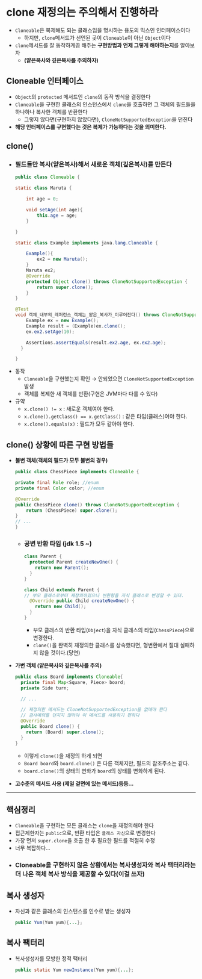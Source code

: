 # clone 재정의는 주의해서 진행하라
- `Cloneable`은 복제해도 되는 클래스임을 명시하는 용도의 믹스인 인터페이스이다
  - 하지만, `clone`메서드가 선언된 곳이 `Cloneable`이 아닌 `Object`이다
- `clone`메서드를 잘 동작하게끔 해주는 **구현방법과 언제 그렇게 해야하는지**를 알아보자
  - **(얕은복사와 깊은복사를 주의하자)**

## Cloneable 인터페이스
  - `Object`의 `protected` 메서드인 `clone`의 동작 방식을 결정한다
  - `Cloneable`을 구현한 클래스의 인스턴스에서 `clone`을 호출하면 그 객체의 필드들을 하나하나 복사한 객체를 반환한다
    - 그렇지 않다면(구현하지 않았다면), `CloneNotSupportedException`을 던진다
  - **해당 인터페이스를 구현했다는 것은 복제가 가능하다는 것을 의미한다.**


## clone()
  - ### 필드들만 복사(얕은복사)해서 새로운 객체(깊은복사)를 만든다
    ``` java
    public class Cloneable {

    static class Maruta {

        int age = 0;

        void setAge(int age){
            this.age = age;
        }

    }

    static class Example implements java.lang.Cloneable {

        Example(){
            ex2 = new Maruta();
        }
        Maruta ex2;
        @Override
        protected Object clone() throws CloneNotSupportedException {
            return super.clone();
        }
    }

    @Test
    void 객체_내부의_레퍼런스_객체는_얕은_복사가_이루어진다() throws CloneNotSupportedException {
        Example ex = new Example();
        Example result = (Example)ex.clone();
        ex.ex2.setAge(10);

        Assertions.assertEquals(result.ex2.age, ex.ex2.age);
      }

    }
    ```
  - 동작
    - `Cloneable`을 구현했는지 확인 → 안되었으면 `CloneNotSupportedException` 발생
    - 객체를 복제한 새 객체를 반환(구현은 JVM마다 다를 수 있다)
  - 규약
    - `x.clone() != x` : 새로운 객체여야 한다.
    - `x.clone().getClass() == x.getClass()` : 같은 타입(클래스)여야 한다.
    - `x.clone().equals(x)` : 필드가 모두 같아야 한다.

## clone() 상황에 따른 구현 방법들
  - **불변 객체(객체의 필드가 모두 불변의 경우)**
    ```java
    public class ChessPiece implements Cloneable {
    
    private final Role role; //enum
    private final Color color; //enum
    
    @Override
    public ChessPiece clone() throws CloneNotSupportedException {
        return (ChessPiece) super.clone();
    }
    // ...
    }
    ```
    - ### 공변 반환 타입 (jdk 1.5 ~)
      ``` java
      class Parent {
        protected Parent createNewOne() {
          return new Parent();
        }
      }

      class Child extends Parent {
      // 부모 클래스로부터 재정의하였으나 반환형을 자식 클래스로 변경할 수 있다.
        @Override public Child createNewOne() {
          return new Child();
        }
      }
      ```
      - 부모 클래스의 반환 타입(`Object`)을 자식 클래스의 타입(`ChessPiece`)으로 변경한다.
      - `clone()`을 완벽히 재정의한 클래스를 상속했다면, 형변환에서 절대 실패하지 않을 것이다.(당연)

  - **가변 객체 (얕은복사와 깊은복사를 주의)**
    ``` java
    public class Board implements Cloneable{
      private final Map<Square, Piece> board;
      private Side turn;
    
      // ...

      // 재정의한 메서드는 CloneNotSupportedException을 없애야 한다
      // 검사예외를 던지지 않아야 이 메서드를 사용하기 편하다
      @Override
      public Board clone() {  
        return (Board) super.clone();
      }
    }
    ```
    - 이렇게 `clone()`을 재정의 하게 되면
    - `Board board`와 `board.clone()` 은 다른 객체지만, 필드의 참조주소는 같다.
    - `board.clone()`의 상태의 변화가 `board`의 상태를 변화하게 된다.

  - **고수준의 메서드 사용 (제일 겉면에 있는 메서드)등등...**

  -------------

 ## 핵심정리
  - `Cloneable`을 구현하는 모든 클래스는 `clone`을 재정의해야 한다
  - 접근제한자는 `public`으로, 반환 타입은 `클래스 자신`으로 변경한다
  - 가장 먼저 `super.clone`을 호출 한 후 필요한 필드를 적절히 수정
  - 너무 복잡하다...
  - ### Cloneable을 구현하지 않은 상황에서는 복사생성자와 복사 팩터리라는 더 나은 객체 복사 방식을 제공할 수 있다(이걸 쓰자)
  
## 복사 생성자
  - 자신과 같은 클래스의 인스턴스를 인수로 받는 생성자
    ``` java
    public Yum(Yum yum){...};
    ```
## 복사 팩터리
  - 복사생성자를 모방한 정적 팩터리
    ``` java
    public static Yum newInstance(Yum yum){...};
    ```
